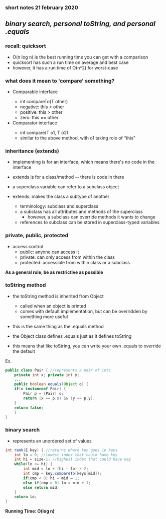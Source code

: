 ### short notes 21 february 2020
## _binary search, personal toString, and personal .equals_

### recall: quicksort
- O(n log n) is the best running time you can get with a comparison
- quicksort has such a run time on average and best case
- however, it has a run time of O(n^2) for worst-case

### what does it mean to 'compare' something?
- Comparable<T> interface
	- int compareTo(T other)
	- negative: this < other
	- positive: this > other
	- zero: this == other
- Comparator<T> interface
	- int compare(T o1, T o2)
	- similar to the above method, with o1 taking role of “this”

### inheritance (extends)
- implementing is for an interface, which means there's no code in the interface
- extends is for a class/method -- there is code in there
- a superclass variable can refer to a subclass object
     
- extends: makes the class a subtype of another
	- terminology: subclass and superclass
	- a subclass has all attributes and methods of the superclass
		- however, a subclass can override methods it wants to change
	- references to subclass can be stored in superclass-typed variables
    
### private, public, protected
- access control
	- public: anyone can access it
	- private: can only access from within the class
	- protected: accessible from within class or a subclass
    
**As a general rule, be as restrictive as possible**

### toString method
- the toString method is inherited from Object
	- called when an object is printed
	- comes with default implementation, but can be overridden by something more useful
     
- this is the same thing as the .equals method
- the Object class defines .equals just as it defines toString
- this means that like toString, you can write your own .equals to override the default
    
Ex.
```java
public class Pair { //represents a pair of ints
    private int x; private int y;
    ...
    public boolean equals(Object o) {
    if(o instanceof Pair) {
        Pair p = (Pair) o;
        return (x == p.x) && (y == p.y);
    }
    return false;
    }
}
```

### binary search
- represents an unordered set of values
```java
int rank(E key) { //returns where key goes in keys
    int lo = 0; //lowest index that could have key
    int hi = size-1; //highest index that could have key
    while(lo <= hi) {
        int mid = lo + (hi – lo) / 2;
        int cmp = key.compareTo(keys[mid]);
        if(cmp < 0) hi = mid – 1;
        else if(cmp > 0) lo = mid + 1;
        else return mid;
    }
    return lo;
}
```
**Running Time: O(log n)**
